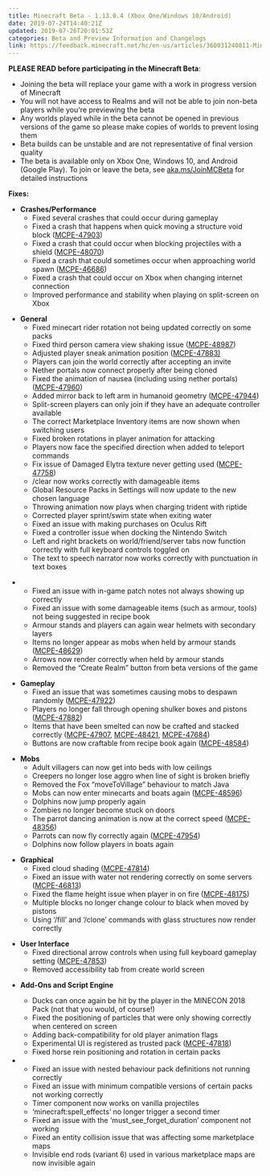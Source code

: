 ```yaml
---
title: Minecraft Beta - 1.13.0.4 (Xbox One/Windows 10/Android)
date: 2019-07-24T14:40:21Z
updated: 2019-07-26T20:01:53Z
categories: Beta and Preview Information and Changelogs
link: https://feedback.minecraft.net/hc/en-us/articles/360031240811-Minecraft-Beta-1-13-0-4-Xbox-One-Windows-10-Android-
---
```


**PLEASE READ before participating in the Minecraft Beta**:

- Joining the beta will replace your game with a work in progress version of Minecraft
- You will not have access to Realms and will not be able to join non-beta players while you're previewing the beta
- Any worlds played while in the beta cannot be opened in previous versions of the game so please make copies of worlds to prevent losing them
- Beta builds can be unstable and are not representative of final version quality
- The beta is available only on Xbox One, Windows 10, and Android (Google Play). To join or leave the beta, see [aka.ms/JoinMCBeta](https://aka.ms/JoinMCBeta) for detailed instructions

**Fixes:**

- **Crashes/Performance**
  - Fixed several crashes that could occur during gameplay 
  - Fixed a crash that happens when quick moving a structure void block ([MCPE-47903](https://bugs.mojang.com/browse/MCPE-47903))
  - Fixed a crash that could occur when blocking projectiles with a shield ([MCPE-48070](https://bugs.mojang.com/browse/MCPE-48070))
  - Fixed a crash that could sometimes occur when approaching world spawn ([MCPE-46686](https://bugs.mojang.com/browse/MCPE-46686))
  - Fixed a crash that could occur on Xbox when changing internet connection
  - Improved performance and stability when playing on split-screen on Xbox  

<!-- -->

- **General**
  - Fixed minecart rider rotation not being updated correctly on some packs 
  - Fixed third person camera view shaking issue ([MCPE-48987](https://bugs.mojang.com/browse/MCPE-48987))
  - Adjusted player sneak animation position ([MCPE-47883)](https://bugs.mojang.com/browse/MCPE-47883)
  - Players can join the world correctly after accepting an invite 
  - Nether portals now connect properly after being cloned 
  - Fixed the animation of nausea (including using nether portals) ([MCPE-47960](https://bugs.mojang.com/browse/MCPE-47960))
  - Added mirror back to left arm in humanoid geometry ([MCPE-47944](https://bugs.mojang.com/browse/MCPE-47944))
  - Split-screen players can only join if they have an adequate controller available
  - The correct Marketplace Inventory items are now shown when switching users 
  - Fixed broken rotations in player animation for attacking 
  - Players now face the specified direction when added to teleport commands 
  - Fix issue of Damaged Elytra texture never getting used ([MCPE-47758](https://bugs.mojang.com/browse/MCPE-47758))
  - /clear now works correctly with damageable items
  - Global Resource Packs in Settings will now update to the new chosen language
  - Throwing animation now plays when charging trident with riptide
  - Corrected player sprint/swim state when exiting water
  - Fixed an issue with making purchases on Oculus Rift
  - Fixed a controller issue when docking the Nintendo Switch
  - Left and right brackets on world/friend/server tabs now function correctly with full keyboard controls toggled on
  - The text to speech narrator now works correctly with punctuation in text boxes

<!-- -->

- - Fixed an issue with in-game patch notes not always showing up correctly
  - Fixed an issue with some damageable items (such as armour, tools) not being suggested in recipe book
  - Armour stands and players can again wear helmets with secondary layers
  - Items no longer appear as mobs when held by armour stands ([MCPE-48629](https://bugs.mojang.com/browse/MCPE-48629))
  - Arrows now render correctly when held by armour stands
  - Removed the “Create Realm” button from beta versions of the game

<!-- -->

- **Gameplay**
  - Fixed an issue that was sometimes causing mobs to despawn randomly ([MCPE-47922](https://bugs.mojang.com/browse/MCPE-47922))
  - Players no longer fall through opening shulker boxes and pistons ([MCPE-47882](https://bugs.mojang.com/browse/MCPE-47882))
  - Items that have been smelted can now be crafted and stacked correctly ([MCPE-47907](https://bugs.mojang.com/browse/MCPE-47907), [MCPE-48421](https://bugs.mojang.com/browse/MCPE-48421), [MCPE-47684](https://bugs.mojang.com/browse/MCPE-47684))
  - Buttons are now craftable from recipe book again ([MCPE-48584](https://bugs.mojang.com/browse/MCPE-48584)) 

<!-- -->

- **Mobs**
  - Adult villagers can now get into beds with low ceilings
  - Creepers no longer lose aggro when line of sight is broken briefly
  - Removed the Fox “moveToVillage” behaviour to match Java
  - Mobs can now enter minecarts and boats again ([MCPE-48596](https://bugs.mojang.com/browse/MCPE-48596))
  - Dolphins now jump properly again
  - Zombies no longer become stuck on doors
  - The parrot dancing animation is now at the correct speed ([MCPE-48356](https://bugs.mojang.com/browse/MCPE-48356))
  - Parrots can now fly correctly again ([MCPE-47954](https://bugs.mojang.com/browse/MCPE-47954)) 
  - Dolphins now follow players in boats again

<!-- -->

- **Graphical**
  - Fixed cloud shading ([MCPE-47814](https://bugs.mojang.com/browse/MCPE-47814))
  - Fixed an issue with water not rendering correctly on some servers ([MCPE-46813](https://bugs.mojang.com/browse/MCPE-46813))
  - Fixed the flame height issue when player in on fire ([MCPE-48175](https://bugs.mojang.com/browse/MCPE-48175))
  - Multiple blocks no longer change colour to black when moved by pistons
  - Using ‘/fill’ and ‘/clone’ commands with glass structures now render correctly 

<!-- -->

- **User Interface**
  - Fixed directional arrow controls when using full keyboard gameplay setting ([MCPE-47853](https://bugs.mojang.com/browse/MCPE-47853))
  - Removed accessibility tab from create world screen 

<!-- -->

- **Add-Ons and Script Engine**
  - Ducks can once again be hit by the player in the MINECON 2018 Pack (not that you would, of course!)
  - Fixed the positioning of particles that were only showing correctly when centered on screen
  - Adding back-compatibility for old player animation flags
  - Experimental UI is registered as trusted pack ([MCPE-47818](https://bugs.mojang.com/browse/MCPE-47818))
  - Fixed horse rein positioning and rotation in certain packs

- - Fixed an issue with nested behaviour pack definitions not running correctly
  - Fixed an issue with minimum compatible versions of certain packs not working correctly 
  - Timer component now works on vanilla projectiles
  - ‘minecraft:spell_effects’ no longer trigger a second timer 
  - Fixed an issue with the ‘must_see_forget_duration’ component not working 
  - Fixed an entity collision issue that was affecting some marketplace maps
  - Invisible end rods (variant 6) used in various marketplace maps are now invisible again
